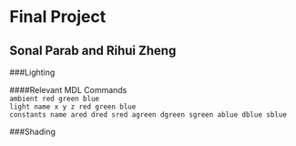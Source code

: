 # Final Project  
## Sonal Parab and Rihui Zheng   
  
###Lighting  
  
####Relevant MDL Commands   
```ambient red green blue```  
```light name x y z red green blue```  
```constants name ared dred sred agreen dgreen sgreen ablue dblue sblue```  
  
###Shading  
  